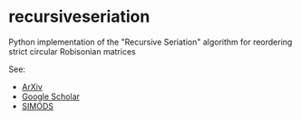 # recursiveseriation
 Python implementation of the "Recursive Seriation" algorithm for reordering strict circular Robisonian matrices

See:
- [ArXiv](https://arxiv.org/abs/2106.05944)
- [Google Scholar](https://scholar.google.com/citations?view_op=view_citation&hl=en&user=_VV7RLwAAAAJ&citation_for_view=_VV7RLwAAAAJ:u5HHmVD_uO8C)
- [SIMODS](https://epubs.siam.org/doi/abs/10.1137/21M139356X)
